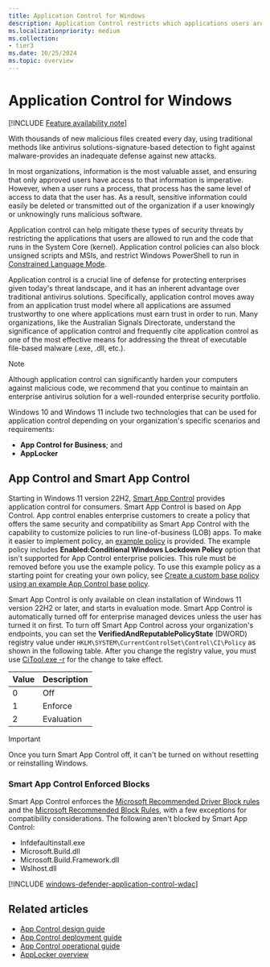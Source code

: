 ```yaml
---
title: Application Control for Windows
description: Application Control restricts which applications users are allowed to run and the code that runs in the system core.
ms.localizationpriority: medium
ms.collection:
- tier3
ms.date: 10/25/2024
ms.topic: overview
---
```


# Application Control for Windows

[!INCLUDE [Feature availability note](includes/feature-availability-note.md)]

With thousands of new malicious files created every day, using traditional methods like antivirus solutions-signature-based detection to fight against malware-provides an inadequate defense against new attacks.

In most organizations, information is the most valuable asset, and ensuring that only approved users have access to that information is imperative. However, when a user runs a process, that process has the same level of access to data that the user has. As a result, sensitive information could easily be deleted or transmitted out of the organization if a user knowingly or unknowingly runs malicious software.

Application control can help mitigate these types of security threats by restricting the applications that users are allowed to run and the code that runs in the System Core (kernel). Application control policies can also block unsigned scripts and MSIs, and restrict Windows PowerShell to run in [Constrained Language Mode](/powershell/module/microsoft.powershell.core/about/about_language_modes).

Application control is a crucial line of defense for protecting enterprises given today's threat landscape, and it has an inherent advantage over traditional antivirus solutions. Specifically, application control moves away from an application trust model where all applications are assumed trustworthy to one where applications must earn trust in order to run. Many organizations, like the Australian Signals Directorate, understand the significance of application control and frequently cite application control as one of the most effective means for addressing the threat of executable file-based malware (.exe, .dll, etc.).

> [!NOTE]
> Although application control can significantly harden your computers against malicious code, we recommend that you continue to maintain an enterprise antivirus solution for a well-rounded enterprise security portfolio.

Windows 10 and Windows 11 include two technologies that can be used for application control depending on your organization's specific scenarios and requirements:

- **App Control for Business**; and
- **AppLocker**

## App Control and Smart App Control

Starting in Windows 11 version 22H2, [Smart App Control](https://support.microsoft.com/topic/what-is-smart-app-control-285ea03d-fa88-4d56-882e-6698afdb7003) provides application control for consumers. Smart App Control is based on App Control. App control enables enterprise customers to create a policy that offers the same security and compatibility as Smart App Control with the capability to customize policies to run line-of-business (LOB) apps. To make it easier to implement policy, an [example policy](design/example-appcontrol-base-policies.md) is provided. The example policy includes **Enabled:Conditional Windows Lockdown Policy** option that isn't supported for App Control enterprise policies. This rule must be removed before you use the example policy. To use this example policy as a starting point for creating your own policy, see [Create a custom base policy using an example App Control base policy](design/create-appcontrol-policy-for-lightly-managed-devices.md#create-a-custom-base-policy-using-an-example-app-control-base-policy).

Smart App Control is only available on clean installation of Windows 11 version 22H2 or later, and starts in evaluation mode. Smart App Control is automatically turned off for enterprise managed devices unless the user has turned it on first. To turn off Smart App Control across your organization's endpoints, you can set the **VerifiedAndReputablePolicyState** (DWORD) registry value under `HKLM\SYSTEM\CurrentControlSet\Control\CI\Policy` as shown in the following table. After you change the registry value, you must use [CiTool.exe -r](operations/citool-commands.md#refresh-the-app-control-policies-on-the-system) for the change to take effect.

| Value | Description |
|-------|-------------|
| 0     | Off         |
| 1     | Enforce     |
| 2     | Evaluation  |

> [!IMPORTANT]
> Once you turn Smart App Control off, it can't be turned on without resetting or reinstalling Windows.

### Smart App Control Enforced Blocks

Smart App Control enforces the [Microsoft Recommended Driver Block rules](design/microsoft-recommended-driver-block-rules.md) and the [Microsoft Recommended Block Rules](design/applications-that-can-bypass-appcontrol.md), with a few exceptions for compatibility considerations. The following aren't blocked by Smart App Control:

- Infdefaultinstall.exe
- Microsoft.Build.dll
- Microsoft.Build.Framework.dll
- Wslhost.dll

[!INCLUDE [windows-defender-application-control-wdac](../../../../../includes/licensing/windows-defender-application-control-wdac.md)]

## Related articles

- [App Control design guide](design/appcontrol-design-guide.md)
- [App Control deployment guide](deployment/appcontrol-deployment-guide.md)
- [App Control operational guide](operations/appcontrol-operational-guide.md)
- [AppLocker overview](applocker/applocker-overview.md)
